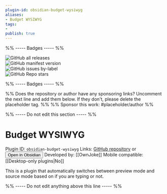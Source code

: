 ```yaml
---
plugin-id: obsidian-budget-wysiwyg
aliases:
- Budget WYSIWYG
tags: 
- 
publish: true
---
```


%% ----- Badges ----- %%

![GitHub all releases](https://img.shields.io/github/downloads/OwnJoke/obsidian-budget-wysiwyg/total?color=573E7A&logo=github&style=for-the-badge)   
![GitHub manifest version](https://img.shields.io/github/manifest-json/v/OwnJoke/obsidian-budget-wysiwyg?color=573E7A&logo=github&style=for-the-badge)   
![GitHub issues by-label](https://img.shields.io/github/issues/OwnJoke/obsidian-budget-wysiwyg/help%20wanted?color=573E7A&logo=github&style=for-the-badge)   
![GitHub Repo stars](https://img.shields.io/github/stars/OwnJoke/obsidian-budget-wysiwyg?color=573E7A&logo=github&style=for-the-badge)

%% ----- Badges ----- %%

%% Does the repository or author have any sponsoring links? Uncomment the next line and add them below. If they don't, please delete the placeholder tag. %%
%% Sponsor this work: #placeholder/author %%

%% ----- Do not edit this section ----- %%

# Budget WYSIWYG

Plugin ID: `obsidian-budget-wysiwyg`
Links: [GitHub repository](https://github.com/OwnJoke/obsidian-budget-wysiwyg) or [<button id=HH>Open in Obsidian</button>](obsidian://goto-plugin?id=obsidian-budget-wysiwyg)
Developed by: [[OwnJoke]]
Mobile compatible: [[Desktop-only plugins|No]]

This is a plugin that automatically switches between preview mode and source mode based on if you are typing or not.

%% ----- Do not edit anything above this line ----- %% 
